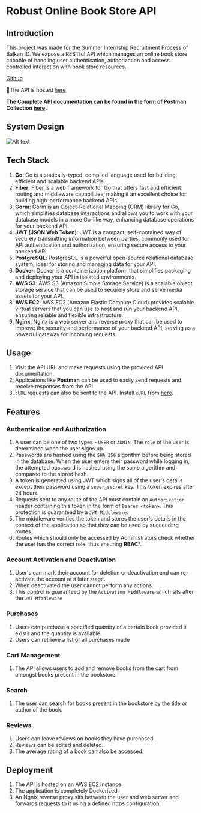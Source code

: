 # Robust Online Book Store API
## Introduction

This project was made for the Summer Internship Recruitment Process of Balkan ID. We expose a RESTful API which manages an online book store capable of handling user authentication, authorization and access controlled interaction with book store resources.

[Github](https://github.com/BalkanID-University/vit-2025-summer-engineering-internship-task-RohanKhatua)

🔗The API is hosted [here](https://books-api.rohankhatua.dev/api)

**The Complete API documentation can be found in the form of Postman Collection [here](https://documenter.getpostman.com/view/25992245/2s9Y5ZvMbf).**

## System Design 

![Alt text](https://excalidraw.com/#json=C3Z9JICClLMGBOFrqxy2H,Isl3LcrXvd5aHvGNqwAs-A)

## Tech Stack

1. **Go**: Go is a statically-typed, compiled language used for building efficient and scalable backend APIs.
2. **Fiber**: Fiber is a web framework for Go that offers fast and efficient routing and middleware capabilities, making it an excellent choice for building high-performance backend APIs.
3. **Gorm**: Gorm is an Object-Relational Mapping (ORM) library for Go, which simplifies database interactions and allows you to work with your database models in a more Go-like way, enhancing database operations for your backend API.
4. **JWT (JSON Web Token)**: JWT is a compact, self-contained way of securely transmitting information between parties, commonly used for API authentication and authorization, ensuring secure access to your backend API.
5. **PostgreSQL**: PostgreSQL is a powerful open-source relational database system, ideal for storing and managing data for your API.
6. **Docker**: Docker is a containerization platform that simplifies packaging and deploying your API in isolated environments.
7. **AWS S3**: AWS S3 (Amazon Simple Storage Service) is a scalable object storage service that can be used to securely store and serve media assets for your API.
8. **AWS EC2**: AWS EC2 (Amazon Elastic Compute Cloud) provides scalable virtual servers that you can use to host and run your backend API, ensuring reliable and flexible infrastructure.
9. **Nginx**: Nginx is a web server and reverse proxy that can be used to improve the security and performance of your backend API, serving as a powerful gateway for incoming requests.

## Usage

1. Visit the API URL and make requests using the provided API documentation. 
2. Applications like **Postman** can be used to easily send requests and receive responses from the API.
3. `cURL` requests can also be sent to the API. Install `cURL` from [here](https://everything.curl.dev/get).
## Features

### Authentication and Authorization

1. A user can be one of two types - `USER` or `ADMIN`. The `role` of the user is determined when the user signs up.
2. Passwords are hashed using the `SHA 256` algorithm before being stored in the database. When the user enters their password while logging in, the attempted password is hashed using the same algorithm and compared to the stored hash.
3. A token is generated using JWT which signs all of the user's details except their password using a `super_secret` key. This token expires after 24 hours.
4. Requests sent to any route of the API must contain an `Authorization` header containing this token in the form of `Bearer <token>`. This protection is guaranteed by a `JWT Middleware`.
5. The middleware verifies the token and stores the user's details in the context of the application so that they can be used by succeeding routes.
6. Routes which should only be accessed by Administrators check whether the user has the correct role, thus ensuring **RBAC***.
### Account Activation and Deactivation

1. User's can mark their account for deletion or deactivation and can re-activate the account at a later stage. 
2. When deactivated the user cannot perform any actions. 
3. This control is guaranteed by the `Activation Middleware` which sits after the `JWT Middleware`
### Purchases

1. Users can purchase a specified quantity of a certain book provided it exists and the quantity is available.
2. Users can retrieve a list of all purchases made
### Cart Management 

1. The API allows users to add and remove books from the cart from amongst books present in the bookstore.
### Search

1. The user can search for books present in the bookstore by the title or author of the book.
### Reviews

1. Users can leave reviews on books they have purchased.
2. Reviews can be edited and deleted.
3. The average rating of a book can also be accessed.

## Deployment

1. The API is hosted on an AWS EC2 instance.
2. The application is completely Dockerized
3. An Ngnix reverse proxy sits between the user and web server and forwards requests to it using a defined https configuration.